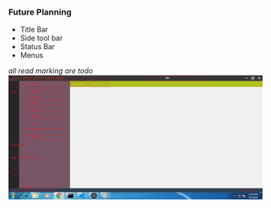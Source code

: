 ###  Future Planning 
* Title Bar 
* Side tool bar  
* Status Bar 
* Menus 

*all read marking are todo*
![todo list](src/asset/image/todo.png)

